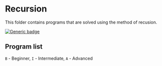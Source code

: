 # Recursion

This folder contains programs that are solved using the method of recusion.


[![Generic badge](https://img.shields.io/badge/ProgramCount-0-brightgreen.svg)](https://shields.io/)

## Program list

`B` - Beginner, `I` - Intermediate, `A` - Advanced